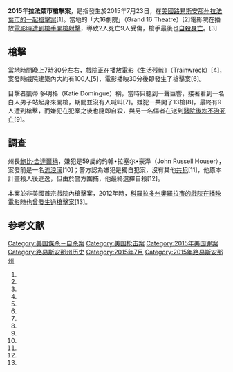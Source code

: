 **2015年拉法葉市槍擊案**，是指發生於2015年7月23日，在[美國](../Page/美國.md "wikilink")[路易斯安那州](../Page/路易斯安那州.md "wikilink")[拉法葉市的一起槍擊案](../Page/拉法葉_\(路易斯安那州\).md "wikilink")\[1\]。當地的「大16劇院」（Grand
16
Theatre）\[2\]電影院在播放[電影時遭到槍手開槍射擊](../Page/電影.md "wikilink")，導致2人死亡9人受傷，槍手最後也[自殺身亡](../Page/自殺.md "wikilink")。\[3\]

## 槍擊

當地時間晚上7時30分左右，戲院正在播放電影《[生活残骸](../Page/生活残骸.md "wikilink")》（Trainwreck）\[4\]，案發時戲院建築內大約有100人\[5\]，電影播映30分後即發生了槍擊案\[6\]。

目擊者凱蒂·多明格（Katie
Domingue）稱，當時只聽到一聲巨響，接著看到一名白人男子站起身來開槍，期間並沒有人喊叫\[7\]。嫌犯一共開了13槍\[8\]，最終有9人遭到槍擊，而嫌犯在犯案之後也隨即自殺，與另一名傷者在送到[醫院後均不治死亡](../Page/醫院.md "wikilink")\[9\]。

## 調查

州長[鮑比·金達爾稱](../Page/鮑比·金達爾.md "wikilink")，嫌犯是59歲的约翰•拉塞尔•豪泽（John Russell
Houser），案發前是一名[流浪漢](../Page/流浪漢.md "wikilink")\[10\]；警方認為嫌犯是獨自犯案，沒有其他[共犯](../Page/共犯.md "wikilink")\[11\]，他原本計畫殺人後逃逸，但由於警方圍捕，他最終選擇自殺\[12\]。

本案並非美國首宗戲院內槍擊案，2012年時，[科羅拉多州](../Page/科羅拉多州.md "wikilink")[奧羅拉市的戲院在播映電影時也曾發生過](../Page/奧羅拉市.md "wikilink")[槍擊案](../Page/2012年奥罗拉枪击事件.md "wikilink")\[13\]。

## 参考文献

[Category:美国谋杀－自杀案](https://zh.wikipedia.org/wiki/Category:美国谋杀－自杀案 "wikilink")
[Category:美国枪击案](https://zh.wikipedia.org/wiki/Category:美国枪击案 "wikilink")
[Category:2015年美国罪案](https://zh.wikipedia.org/wiki/Category:2015年美国罪案 "wikilink")
[Category:路易斯安那州历史](https://zh.wikipedia.org/wiki/Category:路易斯安那州历史 "wikilink")
[Category:2015年7月](https://zh.wikipedia.org/wiki/Category:2015年7月 "wikilink")
[Category:2015年路易斯安那州](https://zh.wikipedia.org/wiki/Category:2015年路易斯安那州 "wikilink")

1.

2.

3.

4.

5.

6.
7.

8.
9.

10.
11.
12.
13.